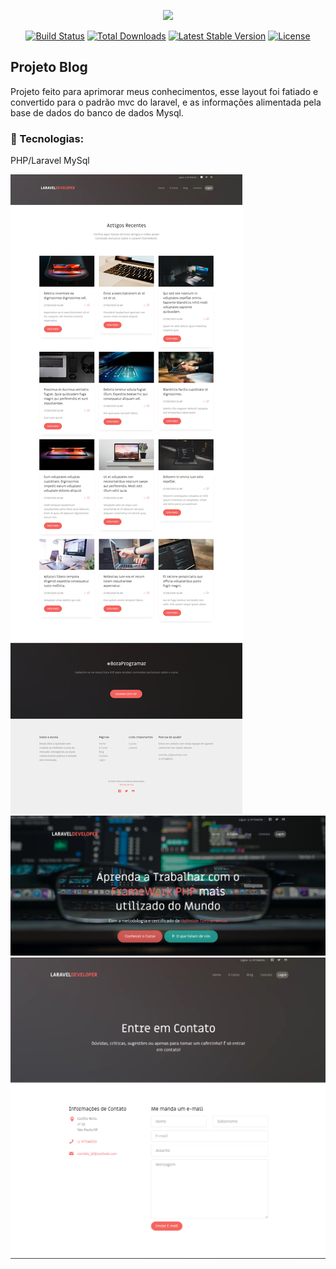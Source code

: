 <p align="center"><img src="https://laravel.com/assets/img/components/logo-laravel.svg"></p>

<p align="center">
<a href="https://travis-ci.org/laravel/framework"><img src="https://travis-ci.org/laravel/framework.svg" alt="Build Status"></a>
<a href="https://packagist.org/packages/laravel/framework"><img src="https://poser.pugx.org/laravel/framework/d/total.svg" alt="Total Downloads"></a>
<a href="https://packagist.org/packages/laravel/framework"><img src="https://poser.pugx.org/laravel/framework/v/stable.svg" alt="Latest Stable Version"></a>
<a href="https://packagist.org/packages/laravel/framework"><img src="https://poser.pugx.org/laravel/framework/license.svg" alt="License"></a>
</p>

## Projeto Blog
 Projeto feito para aprimorar meus conhecimentos, esse layout foi fatiado e convertido para o padrão mvc do laravel, e as informações 
 alimentada pela base de dados do banco de dados Mysql.
 
### 🚀 Tecnologias:
PHP/Laravel
 MySql

![Imagem1](https://github.com/devronildo/Blog/blob/master/img1.png)
![Imagem2](https://github.com/devronildo/Blog/blob/master/img2.png)
![Image3](https://github.com/devronildo/Blog/blob/master/img.png)
